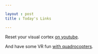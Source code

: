 ```yaml
---

layout : post
title : Today's Links

---
```


Reset your visual cortex [on youtube](https://www.youtube.com/watch?v=tVgOLWVYytM).

And have some VR fun [with quadrocopters](https://www.youtube.com/watch?v=9vQVD-n2bWM).

